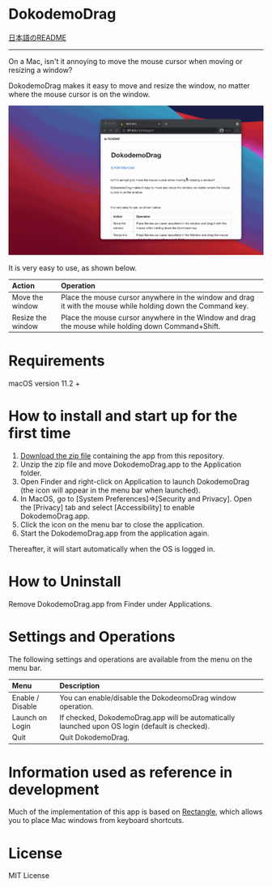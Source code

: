 DokodemoDrag
=====================

[日本語のREADME](./docs/README\_JP.md)

----

On a Mac, isn't it annoying to move the mouse cursor when moving or resizing a window?

DokodemoDrag makes it easy to move and resize the window, no matter where the mouse cursor is on the window.

![image01](https://github.com/hmuronaka/DokodemoDrag/blob/images/docs/images/image01.gif)

It is very easy to use, as shown below.

|Action|Operation|
|:---|:---|
|Move the window|Place the mouse cursor anywhere in the window and drag it with the mouse while holding down the Command key.|
|Resize the window|Place the mouse cursor anywhere in the Window and drag the mouse while holding down Command+Shift.|

# Requirements

macOS version 11.2 +

# How to install and start up for the first time 

1. [Download the zip file](https://github.com/hmuronaka/DokodemoDrag/releases/download/0.1/DokodemoDrag.app.zip) containing the app from this repository. 
2. Unzip the zip file and move DokodemoDrag.app to the Application folder.
3. Open Finder and right-click on Application to launch DokodemoDrag (the icon will appear in the menu bar when launched).
4. In MacOS, go to [System Preferences]=>[Security and Privacy]. Open the [Privacy] tab and select [Accessibility] to enable DokodemoDrag.app.
5. Click the icon on the menu bar to close the application.
6. Start the DokodemoDrag.app from the application again.

Thereafter, it will start automatically when the OS is logged in.

# How to Uninstall

Remove DokodemoDrag.app from Finder under Applications.

# Settings and Operations

The following settings and operations are available from the menu on the menu bar.

|Menu|Description|
|:--|:--|
|Enable / Disable|You can enable/disable the DokodeomoDrag window operation.|
|Launch on Login|If checked, DokodemoDrag.app will be automatically launched upon OS login (default is checked).|
|Quit|Quit DokodemoDrag.|

# Information used as reference in development

Much of the implementation of this app is based on [Rectangle](https://github.com/rxhanson/Rectangle), which allows you to place Mac windows from keyboard shortcuts.

# License
MIT License
